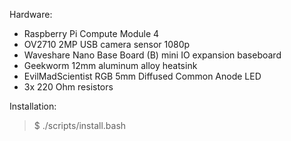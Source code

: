 Hardware:
 - Raspberry Pi Compute Module 4
 - OV2710 2MP USB camera sensor 1080p
 - Waveshare Nano Base Board (B) mini IO expansion baseboard
 - Geekworm 12mm aluminum alloy heatsink
 - EvilMadScientist RGB 5mm Diffused Common Anode LED
 - 3x 220 Ohm resistors

Installation:
 > $ ./scripts/install.bash
